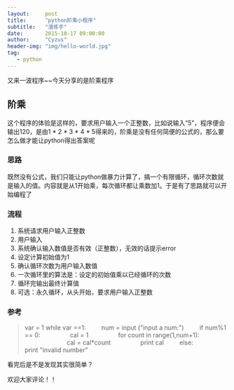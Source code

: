 ```yaml
---
layout:     post
title:      "python阶乘小程序" 
subtitle:   "渣练手"
date:       2015-10-17 09:00:00
author:     "Cyzus"
header-img: "img/hello-world.jpg"
tag:
   - python
---
```




又来一波程序~~今天分享的是阶乘程序

## 阶乘 ##

这个程序的体验是这样的，要求用户输入一个正整数，比如说输入“5”，程序便会输出120，是由1 * 2 * 3 * 4 * 5得来的，阶乘是没有任何简便的公式的，那么要怎么做才能让python得出答案呢

### 思路 ###

既然没有公式，我们只能让python做暴力计算了，搞一个有限循环，循环次数就是输入的值。内容就是从1开始乘，每次循环都让乘数加1。于是有了思路就可以开始编程了

### 流程 ###

 1. 系统请求用户输入正整数
 2. 用户输入
 3. 系统确认输入数值是否有效（正整数），无效的话提示error
 4. 设定计算初始值为1
 5. 确认循环次数为用户输入数值
 6. 一次循环里的算法是：设定的初始值乘以已经循环的次数
 8. 循环完输出最终计算值
 9. 可选：永久循环，从头开始，要求用户输入正整数
 

### 参考 ###

>var = 1
while var ==1:
&#8195;&#8195;      num = input ("input a num:")
&#8195;&#8195;      if num%1 == 0:
&#8195;&#8195;  &#8195;&#8195;          cal = 1
&#8195;&#8195;  &#8195;&#8195;          for count in range(1,num+1):    
&#8195;&#8195;  &#8195;&#8195;  &#8195;&#8195;              cal = cal*count
&#8195;&#8195;  &#8195;&#8195;          print cal
&#8195;&#8195;        else:
> &#8195;&#8195;  &#8195;&#8195;         print "invalid number"

看完后是不是发现其实很简单？


欢迎大家评论！！